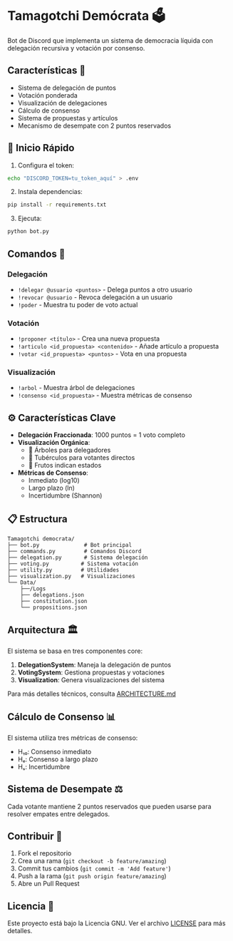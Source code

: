 # Tamagotchi Demócrata 🗳️

Bot de Discord que implementa un sistema de democracia líquida con delegación recursiva y votación por consenso.

## Características 🌟

- Sistema de delegación de puntos
- Votación ponderada
- Visualización de delegaciones
- Cálculo de consenso
- Sistema de propuestas y artículos
- Mecanismo de desempate con 2 puntos reservados

## 🚀 Inicio Rápido

1. Configura el token:
```bash
echo "DISCORD_TOKEN=tu_token_aquí" > .env
```

2. Instala dependencias:
```bash
pip install -r requirements.txt
```

3. Ejecuta:
```bash
python bot.py
```

## Comandos 🤖

### Delegación
- `!delegar @usuario <puntos>` - Delega puntos a otro usuario
- `!revocar @usuario` - Revoca delegación a un usuario
- `!poder` - Muestra tu poder de voto actual

### Votación
- `!proponer <título>` - Crea una nueva propuesta
- `!articulo <id_propuesta> <contenido>` - Añade artículo a propuesta
- `!votar <id_propuesta> <puntos>` - Vota en una propuesta

### Visualización
- `!arbol` - Muestra árbol de delegaciones
- `!consenso <id_propuesta>` - Muestra métricas de consenso

## ⚙️ Características Clave

- **Delegación Fraccionada**: 1000 puntos = 1 voto completo
- **Visualización Orgánica**: 
  - 🌳 Árboles para delegadores
  - 🥔 Tubérculos para votantes directos
  - 🍎 Frutos indican estados
- **Métricas de Consenso**:
  - Inmediato (log10)
  - Largo plazo (ln)
  - Incertidumbre (Shannon)

## 📋 Estructura

```
Tamagotchi democrata/
├── bot.py              # Bot principal
├── commands.py         # Comandos Discord
├── delegation.py       # Sistema delegación
├── voting.py          # Sistema votación
├── utility.py         # Utilidades
├── visualization.py   # Visualizaciones
└── Data/
    ├──/Logs
    ├── delegations.json
    ├── constitution.json
    └── propositions.json
```

## Arquitectura 🏛️

El sistema se basa en tres componentes core:

1. **DelegationSystem**: Maneja la delegación de puntos
2. **VotingSystem**: Gestiona propuestas y votaciones
3. **Visualization**: Genera visualizaciones del sistema

Para más detalles técnicos, consulta [ARCHITECTURE.md](ARCHITECTURE.md)

## Cálculo de Consenso 📊

El sistema utiliza tres métricas de consenso:
- H₁₀: Consenso inmediato
- Hₑ: Consenso a largo plazo
- Hₛ: Incertidumbre

## Sistema de Desempate ⚖️

Cada votante mantiene 2 puntos reservados que pueden usarse para resolver empates entre delegados.

## Contribuir 🤝

1. Fork el repositorio
2. Crea una rama (`git checkout -b feature/amazing`)
3. Commit tus cambios (`git commit -m 'Add feature'`)
4. Push a la rama (`git push origin feature/amazing`)
5. Abre un Pull Request

## Licencia 📄

Este proyecto está bajo la Licencia GNU. Ver el archivo [LICENSE](LICENSE) para más detalles.
